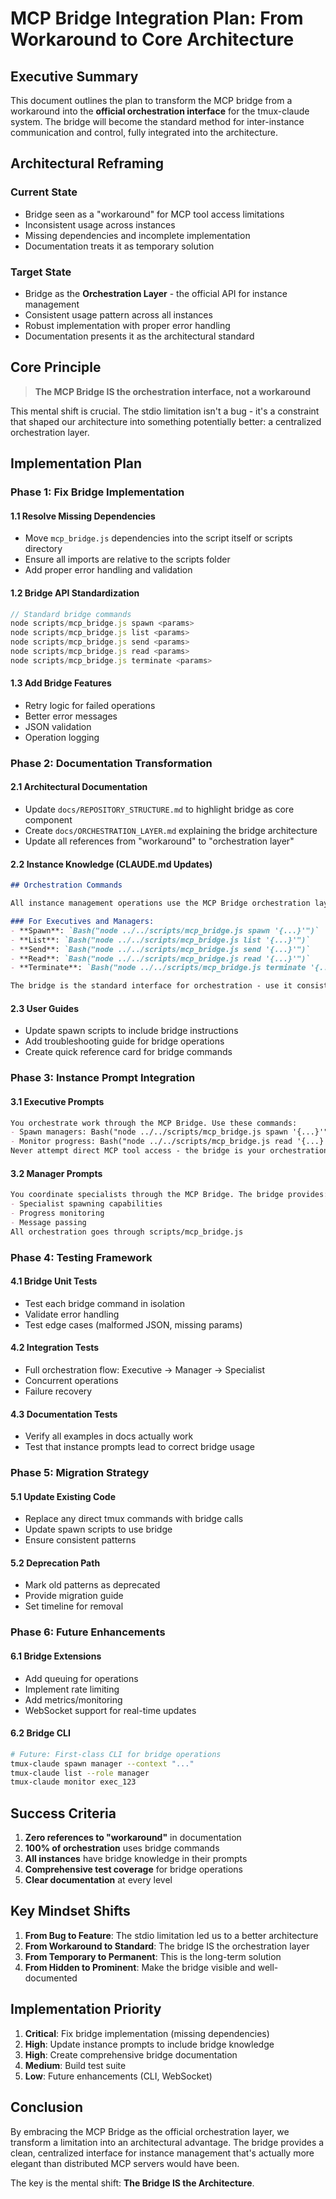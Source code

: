 # MCP Bridge Integration Plan: From Workaround to Core Architecture

## Executive Summary

This document outlines the plan to transform the MCP bridge from a workaround into the **official orchestration interface** for the tmux-claude system. The bridge will become the standard method for inter-instance communication and control, fully integrated into the architecture.

## Architectural Reframing

### Current State
- Bridge seen as a "workaround" for MCP tool access limitations
- Inconsistent usage across instances
- Missing dependencies and incomplete implementation
- Documentation treats it as temporary solution

### Target State
- Bridge as the **Orchestration Layer** - the official API for instance management
- Consistent usage pattern across all instances
- Robust implementation with proper error handling
- Documentation presents it as the architectural standard

## Core Principle

> **The MCP Bridge IS the orchestration interface, not a workaround**

This mental shift is crucial. The stdio limitation isn't a bug - it's a constraint that shaped our architecture into something potentially better: a centralized orchestration layer.

## Implementation Plan

### Phase 1: Fix Bridge Implementation

#### 1.1 Resolve Missing Dependencies
- Move `mcp_bridge.js` dependencies into the script itself or scripts directory
- Ensure all imports are relative to the scripts folder
- Add proper error handling and validation

#### 1.2 Bridge API Standardization
```javascript
// Standard bridge commands
node scripts/mcp_bridge.js spawn <params>
node scripts/mcp_bridge.js list <params>
node scripts/mcp_bridge.js send <params>
node scripts/mcp_bridge.js read <params>
node scripts/mcp_bridge.js terminate <params>
```

#### 1.3 Add Bridge Features
- Retry logic for failed operations
- Better error messages
- JSON validation
- Operation logging

### Phase 2: Documentation Transformation

#### 2.1 Architectural Documentation
- Update `docs/REPOSITORY_STRUCTURE.md` to highlight bridge as core component
- Create `docs/ORCHESTRATION_LAYER.md` explaining the bridge architecture
- Update all references from "workaround" to "orchestration layer"

#### 2.2 Instance Knowledge (CLAUDE.md Updates)
```markdown
## Orchestration Commands

All instance management operations use the MCP Bridge orchestration layer:

### For Executives and Managers:
- **Spawn**: `Bash("node ../../scripts/mcp_bridge.js spawn '{...}'")`
- **List**: `Bash("node ../../scripts/mcp_bridge.js list '{...}'")`
- **Send**: `Bash("node ../../scripts/mcp_bridge.js send '{...}'")`
- **Read**: `Bash("node ../../scripts/mcp_bridge.js read '{...}'")`
- **Terminate**: `Bash("node ../../scripts/mcp_bridge.js terminate '{...}'")`

The bridge is the standard interface for orchestration - use it consistently.
```

#### 2.3 User Guides
- Update spawn scripts to include bridge instructions
- Add troubleshooting guide for bridge operations
- Create quick reference card for bridge commands

### Phase 3: Instance Prompt Integration

#### 3.1 Executive Prompts
```markdown
You orchestrate work through the MCP Bridge. Use these commands:
- Spawn managers: Bash("node ../../scripts/mcp_bridge.js spawn '{...}'")
- Monitor progress: Bash("node ../../scripts/mcp_bridge.js read '{...}'")
Never attempt direct MCP tool access - the bridge is your orchestration interface.
```

#### 3.2 Manager Prompts
```markdown
You coordinate specialists through the MCP Bridge. The bridge provides:
- Specialist spawning capabilities
- Progress monitoring
- Message passing
All orchestration goes through scripts/mcp_bridge.js
```

### Phase 4: Testing Framework

#### 4.1 Bridge Unit Tests
- Test each bridge command in isolation
- Validate error handling
- Test edge cases (malformed JSON, missing params)

#### 4.2 Integration Tests
- Full orchestration flow: Executive → Manager → Specialist
- Concurrent operations
- Failure recovery

#### 4.3 Documentation Tests
- Verify all examples in docs actually work
- Test that instance prompts lead to correct bridge usage

### Phase 5: Migration Strategy

#### 5.1 Update Existing Code
- Replace any direct tmux commands with bridge calls
- Update spawn scripts to use bridge
- Ensure consistent patterns

#### 5.2 Deprecation Path
- Mark old patterns as deprecated
- Provide migration guide
- Set timeline for removal

### Phase 6: Future Enhancements

#### 6.1 Bridge Extensions
- Add queuing for operations
- Implement rate limiting
- Add metrics/monitoring
- WebSocket support for real-time updates

#### 6.2 Bridge CLI
```bash
# Future: First-class CLI for bridge operations
tmux-claude spawn manager --context "..."
tmux-claude list --role manager
tmux-claude monitor exec_123
```

## Success Criteria

1. **Zero references to "workaround"** in documentation
2. **100% of orchestration** uses bridge commands
3. **All instances** have bridge knowledge in their prompts
4. **Comprehensive test coverage** for bridge operations
5. **Clear documentation** at every level

## Key Mindset Shifts

1. **From Bug to Feature**: The stdio limitation led us to a better architecture
2. **From Workaround to Standard**: The bridge IS the orchestration layer
3. **From Temporary to Permanent**: This is the long-term solution
4. **From Hidden to Prominent**: Make the bridge visible and well-documented

## Implementation Priority

1. **Critical**: Fix bridge implementation (missing dependencies)
2. **High**: Update instance prompts to include bridge knowledge
3. **High**: Create comprehensive bridge documentation
4. **Medium**: Build test suite
5. **Low**: Future enhancements (CLI, WebSocket)

## Conclusion

By embracing the MCP Bridge as the official orchestration layer, we transform a limitation into an architectural advantage. The bridge provides a clean, centralized interface for instance management that's actually more elegant than distributed MCP servers would have been.

The key is the mental shift: **The Bridge IS the Architecture**.